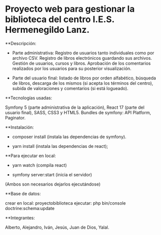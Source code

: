 # Proyecto web para gestionar la biblioteca del centro I.E.S. Hermenegildo Lanz.

**Descripción:

* Parte administrativa: Registro de usuarios tanto individuales como por archivo CSV. Registro de libros electrónicos guardando sus archivos. Gestión de usuarios, cursos y libros. Aprobación de los comentarios realizados por los usuarios para su posterior visualización.

* Parte del usuario final: listado de libros por orden alfabético, búsqueda de libros, descarga de los mismos (si acepta los términos del centro), subida de valoraciones y comentarios (si está logueado).

**Tecnologías usadas:

Symfony 5 (parte administrativa de la aplicación), React 17 (parte del usuario final), SASS, CSS3 y HTML5. Bundles de symfony: API Platform, Paginator.

**Instalación:

* composer install (instala las dependencias de symfony).

* yarn install (instala las dependencias de react);

**Para ejecutar en local:

* yarn watch (compila react)

* symfony server:start (inicia el servidor)

(Ambos son necesarios dejarlos ejecutándose)

**Base de datos:

crear en local: proyectobiblioteca
ejecutar: php bin/console doctrine:schema:update

**Integrantes:

Alberto, Alejandro, Iván, Jesús, Juan de Dios, Yalal.